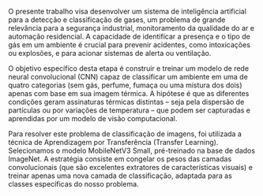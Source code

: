 O presente trabalho visa desenvolver um sistema de inteligência artificial para a detecção e classificação de gases, um problema de grande relevância para a segurança industrial, monitoramento da qualidade do ar e automação residencial. A capacidade de identificar a presença e o tipo de gás em um ambiente é crucial para prevenir acidentes, como intoxicações ou explosões, e para acionar sistemas de alerta ou ventilação.

O objetivo específico desta etapa é construir e treinar um modelo de rede neural convolucional (CNN) capaz de classificar um ambiente em uma de quatro categorias (sem gás, perfume, fumaça ou uma mistura dos dois) apenas com base em sua imagem térmica. A hipótese é que as diferentes condições geram assinaturas térmicas distintas – seja pela dispersão de partículas ou por variações de temperatura – que podem ser capturadas e aprendidas por um modelo de visão computacional.

Para resolver este problema de classificação de imagens, foi utilizada a técnica de Aprendizagem por Transferência (Transfer Learning). Selecionamos o modelo MobileNetV3 Small, pré-treinado na base de dados ImageNet. A estratégia consiste em congelar os pesos das camadas convolucionais (que são excelentes extratores de características visuais) e treinar apenas uma nova camada de classificação, adaptada para as classes específicas do nosso problema.
